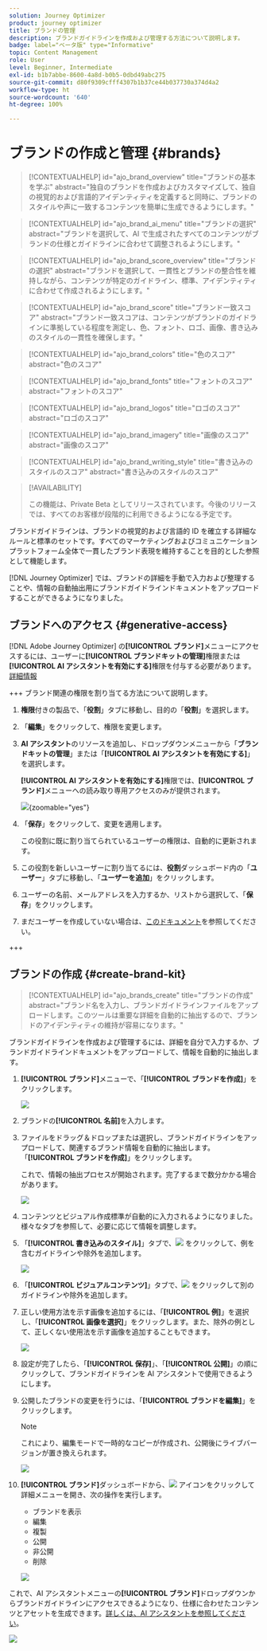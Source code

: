 ```yaml
---
solution: Journey Optimizer
product: journey optimizer
title: ブランドの管理
description: ブランドガイドラインを作成および管理する方法について説明します。
badge: label="ベータ版" type="Informative"
topic: Content Management
role: User
level: Beginner, Intermediate
exl-id: b1b7abbe-8600-4a8d-b0b5-0dbd49abc275
source-git-commit: d80f9309cfff4307b1b37ce44b037730a374d4a2
workflow-type: ht
source-wordcount: '640'
ht-degree: 100%

---
```


# ブランドの作成と管理 {#brands}

>[!CONTEXTUALHELP]
>id="ajo_brand_overview"
>title="ブランドの基本を学ぶ"
>abstract="独自のブランドを作成およびカスタマイズして、独自の視覚的および言語的アイデンティティを定義すると同時に、ブランドのスタイルや声に一致するコンテンツを簡単に生成できるようにします。"

>[!CONTEXTUALHELP]
>id="ajo_brand_ai_menu"
>title="ブランドの選択"
>abstract="ブランドを選択して、AI で生成されたすべてのコンテンツがブランドの仕様とガイドラインに合わせて調整されるようにします。"

>[!CONTEXTUALHELP]
>id="ajo_brand_score_overview"
>title="ブランドの選択"
>abstract="ブランドを選択して、一貫性とブランドの整合性を維持しながら、コンテンツが特定のガイドライン、標準、アイデンティティに合わせて作成されるようにします。"

>[!CONTEXTUALHELP]
>id="ajo_brand_score"
>title="ブランド一致スコア"
>abstract="ブランド一致スコアは、コンテンツがブランドのガイドラインに準拠している程度を測定し、色、フォント、ロゴ、画像、書き込みのスタイルの一貫性を確保します。"

>[!CONTEXTUALHELP]
>id="ajo_brand_colors"
>title="色のスコア"
>abstract="色のスコア"

>[!CONTEXTUALHELP]
>id="ajo_brand_fonts"
>title="フォントのスコア"
>abstract="フォントのスコア"

>[!CONTEXTUALHELP]
>id="ajo_brand_logos"
>title="ロゴのスコア"
>abstract="ロゴのスコア"

>[!CONTEXTUALHELP]
>id="ajo_brand_imagery"
>title="画像のスコア"
>abstract="画像のスコア"

>[!CONTEXTUALHELP]
>id="ajo_brand_writing_style"
>title="書き込みのスタイルのスコア"
>abstract="書き込みのスタイルのスコア"

>[!AVAILABILITY]
>
>この機能は、Private Beta としてリリースされています。今後のリリースでは、すべてのお客様が段階的に利用できるようになる予定です。

ブランドガイドラインは、ブランドの視覚的および言語的 ID を確立する詳細なルールと標準のセットです。すべてのマーケティングおよびコミュニケーションプラットフォーム全体で一貫したブランド表現を維持することを目的とした参照として機能します。

[!DNL Journey Optimizer] では、ブランドの詳細を手動で入力および整理することや、情報の自動抽出用にブランドガイドラインドキュメントをアップロードすることができるようになりました。

## ブランドへのアクセス {#generative-access}

[!DNL Adobe Journey Optimizer] の&#x200B;**[!UICONTROL ブランド]**&#x200B;メニューにアクセスするには、ユーザーに&#x200B;**[!UICONTROL ブランドキットの管理]**&#x200B;権限または **[!UICONTROL AI アシスタントを有効にする]**&#x200B;権限を付与する必要があります。[詳細情報](../administration/permissions.md)

+++  ブランド関連の権限を割り当てる方法について説明します。

1. **権限**&#x200B;付きの製品で、「**役割**」タブに移動し、目的の「**役割**」を選択します。

1. 「**編集**」をクリックして、権限を変更します。

1. **AI アシスタント**&#x200B;のリソースを追加し、ドロップダウンメニューから「**ブランドキットの管理**」または「**[!UICONTROL AI アシスタントを有効にする]**」を選択します。

   **[!UICONTROL AI アシスタントを有効にする]**&#x200B;権限では、**[!UICONTROL ブランド]**&#x200B;メニューへの読み取り専用アクセスのみが提供されます。

   ![](assets/brands-permission.png){zoomable="yes"}

1. 「**保存**」をクリックして、変更を適用します。

   この役割に既に割り当てられているユーザーの権限は、自動的に更新されます。

1. この役割を新しいユーザーに割り当てるには、**役割**&#x200B;ダッシュボード内の「**ユーザー**」タブに移動し、「**ユーザーを追加**」をクリックします。

1. ユーザーの名前、メールアドレスを入力するか、リストから選択して、「**保存**」をクリックします。

1. まだユーザーを作成していない場合は、[このドキュメント](https://experienceleague.adobe.com/ja/docs/experience-platform/access-control/abac/permissions-ui/users)を参照してください。

+++

## ブランドの作成 {#create-brand-kit}

>[!CONTEXTUALHELP]
>id="ajo_brands_create"
>title="ブランドの作成"
>abstract="ブランド名を入力し、ブランドガイドラインファイルをアップロードします。このツールは重要な詳細を自動的に抽出するので、ブランドのアイデンティティの維持が容易になります。"

ブランドガイドラインを作成および管理するには、詳細を自分で入力するか、ブランドガイドラインドキュメントをアップロードして、情報を自動的に抽出します。

1. **[!UICONTROL ブランド]**&#x200B;メニューで、「**[!UICONTROL ブランドを作成]**」をクリックします。

   ![](assets/brands-1.png)

1. ブランドの&#x200B;**[!UICONTROL 名前]**&#x200B;を入力します。

1. ファイルをドラッグ＆ドロップまたは選択し、ブランドガイドラインをアップロードして、関連するブランド情報を自動的に抽出します。「**[!UICONTROL ブランドを作成]**」をクリックします。

   これで、情報の抽出プロセスが開始されます。完了するまで数分かかる場合があります。

   ![](assets/brands-2.png)

1. コンテンツとビジュアル作成標準が自動的に入力されるようになりました。様々なタブを参照して、必要に応じて情報を調整します。

1. 「**[!UICONTROL 書き込みのスタイル]**」タブで、![](assets/do-not-localize/Smock_Add_18_N.svg) をクリックして、例を含むガイドラインや除外を追加します。

   ![](assets/brands-3.png)

1. 「**[!UICONTROL ビジュアルコンテンツ]**」タブで、![](assets/do-not-localize/Smock_Add_18_N.svg) をクリックして別のガイドラインや除外を追加します。

1. 正しい使用方法を示す画像を追加するには、「**[!UICONTROL 例]**」を選択し、「**[!UICONTROL 画像を選択]**」をクリックします。また、除外の例として、正しくない使用法を示す画像を追加することもできます。

   ![](assets/brands-4.png)

1. 設定が完了したら、「**[!UICONTROL 保存]**」、「**[!UICONTROL 公開]**」の順にクリックして、ブランドガイドラインを AI アシスタントで使用できるようにします。

1. 公開したブランドの変更を行うには、「**[!UICONTROL ブランドを編集]**」をクリックします。

   >[!NOTE]
   >
   >これにより、編集モードで一時的なコピーが作成され、公開後にライブバージョンが置き換えられます。

   ![](assets/brands-8.png)

1. **[!UICONTROL ブランド]**&#x200B;ダッシュボードから、![](assets/do-not-localize/Smock_More_18_N.svg) アイコンをクリックして詳細メニューを開き、次の操作を実行します。

   * ブランドを表示
   * 編集
   * 複製
   * 公開
   * 非公開
   * 削除

   ![](assets/brands-6.png)

これで、AI アシスタントメニューの&#x200B;**[!UICONTROL ブランド]**&#x200B;ドロップダウンからブランドガイドラインにアクセスできるようになり、仕様に合わせたコンテンツとアセットを生成できます。[詳しくは、AI アシスタントを参照してください](gs-generative.md)。

![](assets/brands-7.png)
